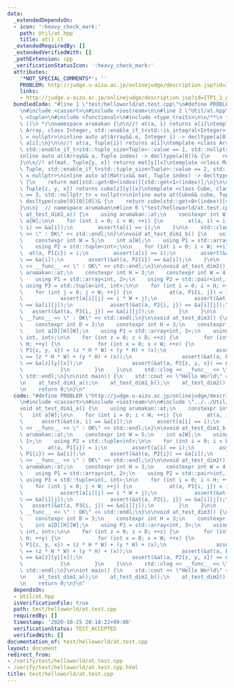 ```yaml
---
data:
  _extendedDependsOn:
  - icon: ':heavy_check_mark:'
    path: Util/at.hpp
    title: at() ()
  _extendedRequiredBy: []
  _extendedVerifiedWith: []
  _pathExtension: cpp
  _verificationStatusIcon: ':heavy_check_mark:'
  attributes:
    '*NOT_SPECIAL_COMMENTS*': ''
    PROBLEM: http://judge.u-aizu.ac.jp/onlinejudge/description.jsp?id=ITP1_1_A
    links:
    - http://judge.u-aizu.ac.jp/onlinejudge/description.jsp?id=ITP1_1_A
  bundledCode: "#line 1 \"test/helloworld/at.test.cpp\"\n#define PROBLEM \"http://judge.u-aizu.ac.jp/onlinejudge/description.jsp?id=ITP1_1_A\"\
    \n#include <cassert>\n#include <iostream>\n\n#line 2 \"Util/at.hpp\"\n#include\
    \ <tuple>\n#include <functional>\n#include <type_traits>\n\n/**\n * @brief at()\
    \ ()\n */\nnamespace arumakan {\n\n//! at(a, i) returns a[i]\ntemplate <class\
    \ Array, class Integer, std::enable_if_t<std::is_integral<Integer>::value, std::nullptr_t>\
    \ = nullptr>\ninline auto at(Array&& a, Integer i) -> decltype(a[0])& {\n    return\
    \ a[i];\n}\n\n//! at(a, Tuple{i}) returns a[i]\ntemplate <class Array, class Tuple,\
    \ std::enable_if_t<std::tuple_size<Tuple>::value == 1, std::nullptr_t> = nullptr>\n\
    inline auto at(Array&& a, Tuple index) -> decltype(a[0])& {\n    return a[std::get<0>(index)];\n\
    }\n\n//! at(mat, Tuple{y, x}) returns mat[y][x]\ntemplate <class Matrix, class\
    \ Tuple, std::enable_if_t<std::tuple_size<Tuple>::value == 2, std::nullptr_t>\
    \ = nullptr>\ninline auto at(Matrix&& mat, Tuple index) -> decltype(mat[0][0])&\
    \ {\n    return mat[std::get<0>(index)][std::get<1>(index)];\n}\n\n//! at(cube,\
    \ Tuple{z, y, x}) returns cube[z][y][x]\ntemplate <class Cube, class Tuple, std::enable_if_t<std::tuple_size<Tuple>::value\
    \ == 3, std::nullptr_t> = nullptr>\ninline auto at(Cube&& cube, Tuple index) ->\
    \ decltype(cube[0][0][0])& {\n    return cube[std::get<0>(index)][std::get<1>(index)][std::get<2>(index)];\n\
    }\n\n}  // namespace arumakan\n#line 6 \"test/helloworld/at.test.cpp\"\n\nvoid\
    \ at_test_dim1_a() {\n    using arumakan::at;\n    constexpr int W = 5;\n    int\
    \ a[W];\n\n    for (int i = 0; i < W; ++i) {\n        at(a, i) = i;\n        assert(&at(a,\
    \ i) == &a[i]);\n        assert(a[i] == i);\n    }\n\n    std::clog << __func__\
    \ << \" : OK\" << std::endl;\n}\n\nvoid at_test_dim1_b() {\n    using arumakan::at;\n\
    \    constexpr int W = 5;\n    int a[W];\n    using P1 = std::array<int, 1>;\n\
    \    using P2 = std::tuple<int>;\n\n    for (int i = 0; i < W; ++i) {\n      \
    \  at(a, P1{i}) = i;\n        assert(a[i] == i);\n        assert(&at(a, P1{i})\
    \ == &a[i]);\n        assert(&at(a, P2{i}) == &a[i]);\n    }\n\n    std::clog\
    \ << __func__ << \" : OK\" << std::endl;\n}\n\nvoid at_test_dim2() {\n    using\
    \ arumakan::at;\n    constexpr int H = 3;\n    constexpr int W = 4;\n    int a[H][W];\n\
    \    using P1 = std::array<int, 2>;\n    using P2 = std::pair<int, int>;\n   \
    \ using P3 = std::tuple<int, int>;\n\n    for (int i = 0; i < H; ++i) {\n    \
    \    for (int j = 0; j < W; ++j) {\n            at(a, P1{i, j}) = i * W + j;\n\
    \            assert(a[i][j] == i * W + j);\n            assert(&at(a, P1{i, j})\
    \ == &a[i][j]);\n            assert(&at(a, P2{i, j}) == &a[i][j]);\n         \
    \   assert(&at(a, P3{i, j}) == &a[i][j]);\n        }\n    }\n\n    std::clog <<\
    \ __func__ << \" : OK\" << std::endl;\n}\n\nvoid at_test_dim3() {\n    using arumakan::at;\n\
    \    constexpr int D = 3;\n    constexpr int H = 3;\n    constexpr int W = 4;\n\
    \    int a[D][H][W];\n    using P1 = std::array<int, 3>;\n    using P2 = std::tuple<int,\
    \ int, int>;\n\n    for (int z = 0; z < D; ++z) {\n        for (int y = 0; y <\
    \ H; ++y) {\n            for (int x = 0; x < W; ++x) {\n                at(a,\
    \ P1{z, y, x}) = (z * H * W) + (y * H) + (x);\n                assert(a[z][y][x]\
    \ == (z * H * W) + (y * H) + (x));\n                assert(&at(a, P1{z, y, x})\
    \ == &a[z][y][x]);\n                assert(&at(a, P2{z, y, x}) == &a[z][y][x]);\n\
    \            }\n        }\n    }\n\n    std::clog << __func__ << \" : OK\" <<\
    \ std::endl;\n}\n\nint main() {\n    std::cout << \"Hello World\" << std::endl;\n\
    \n    at_test_dim1_a();\n    at_test_dim1_b();\n    at_test_dim2();\n    at_test_dim3();\n\
    \n    return 0;\n}\n"
  code: "#define PROBLEM \"http://judge.u-aizu.ac.jp/onlinejudge/description.jsp?id=ITP1_1_A\"\
    \n#include <cassert>\n#include <iostream>\n\n#include \"../../Util/at.hpp\"\n\n\
    void at_test_dim1_a() {\n    using arumakan::at;\n    constexpr int W = 5;\n \
    \   int a[W];\n\n    for (int i = 0; i < W; ++i) {\n        at(a, i) = i;\n  \
    \      assert(&at(a, i) == &a[i]);\n        assert(a[i] == i);\n    }\n\n    std::clog\
    \ << __func__ << \" : OK\" << std::endl;\n}\n\nvoid at_test_dim1_b() {\n    using\
    \ arumakan::at;\n    constexpr int W = 5;\n    int a[W];\n    using P1 = std::array<int,\
    \ 1>;\n    using P2 = std::tuple<int>;\n\n    for (int i = 0; i < W; ++i) {\n\
    \        at(a, P1{i}) = i;\n        assert(a[i] == i);\n        assert(&at(a,\
    \ P1{i}) == &a[i]);\n        assert(&at(a, P2{i}) == &a[i]);\n    }\n\n    std::clog\
    \ << __func__ << \" : OK\" << std::endl;\n}\n\nvoid at_test_dim2() {\n    using\
    \ arumakan::at;\n    constexpr int H = 3;\n    constexpr int W = 4;\n    int a[H][W];\n\
    \    using P1 = std::array<int, 2>;\n    using P2 = std::pair<int, int>;\n   \
    \ using P3 = std::tuple<int, int>;\n\n    for (int i = 0; i < H; ++i) {\n    \
    \    for (int j = 0; j < W; ++j) {\n            at(a, P1{i, j}) = i * W + j;\n\
    \            assert(a[i][j] == i * W + j);\n            assert(&at(a, P1{i, j})\
    \ == &a[i][j]);\n            assert(&at(a, P2{i, j}) == &a[i][j]);\n         \
    \   assert(&at(a, P3{i, j}) == &a[i][j]);\n        }\n    }\n\n    std::clog <<\
    \ __func__ << \" : OK\" << std::endl;\n}\n\nvoid at_test_dim3() {\n    using arumakan::at;\n\
    \    constexpr int D = 3;\n    constexpr int H = 3;\n    constexpr int W = 4;\n\
    \    int a[D][H][W];\n    using P1 = std::array<int, 3>;\n    using P2 = std::tuple<int,\
    \ int, int>;\n\n    for (int z = 0; z < D; ++z) {\n        for (int y = 0; y <\
    \ H; ++y) {\n            for (int x = 0; x < W; ++x) {\n                at(a,\
    \ P1{z, y, x}) = (z * H * W) + (y * H) + (x);\n                assert(a[z][y][x]\
    \ == (z * H * W) + (y * H) + (x));\n                assert(&at(a, P1{z, y, x})\
    \ == &a[z][y][x]);\n                assert(&at(a, P2{z, y, x}) == &a[z][y][x]);\n\
    \            }\n        }\n    }\n\n    std::clog << __func__ << \" : OK\" <<\
    \ std::endl;\n}\n\nint main() {\n    std::cout << \"Hello World\" << std::endl;\n\
    \n    at_test_dim1_a();\n    at_test_dim1_b();\n    at_test_dim2();\n    at_test_dim3();\n\
    \n    return 0;\n}\n"
  dependsOn:
  - Util/at.hpp
  isVerificationFile: true
  path: test/helloworld/at.test.cpp
  requiredBy: []
  timestamp: '2020-10-25 20:18:22+09:00'
  verificationStatus: TEST_ACCEPTED
  verifiedWith: []
documentation_of: test/helloworld/at.test.cpp
layout: document
redirect_from:
- /verify/test/helloworld/at.test.cpp
- /verify/test/helloworld/at.test.cpp.html
title: test/helloworld/at.test.cpp
---
```

